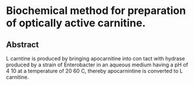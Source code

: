 # Biochemical method for preparation of optically active carnitine.

## Abstract
L carntine is produced by bringing apocarnitine into con tact with hydrase produced by a strain of Enterobacter in an aqueous medium having a pH of 4 10 at a temperature of 20 60 C, thereby apocarnintine is converted to L carnitine.